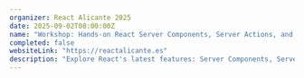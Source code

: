 ```yaml
---
organizer: React Alicante 2025
date: 2025-09-02T08:00:00Z
name: "Workshop: Hands-on React Server Components, Server Actions, and Forms in the Next.js App Router"
completed: false
websiteLink: "https://reactalicante.es"
description: "Explore React's latest features: Server Components, Server Actions, and Forms. Gain insights into optimizing server-side rendering, enhancing application interactivity through Server Actions and multiple new React 19 hooks, and mastering form creation for robust data handling and validation."
---
```

